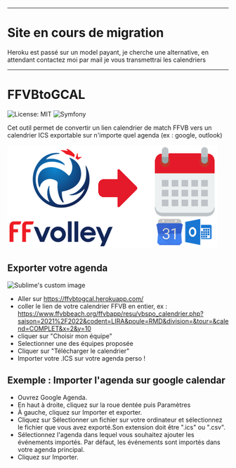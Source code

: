 ***************
Site en cours de migration
====================================
Heroku est passé sur un model payant, je cherche une alternative, en attendant contactez moi par mail je vous transmettrai les calendriers
***************

# FFVBtoGCAL
![License: MIT](https://img.shields.io/badge/License-MIT-yellow.svg)
![Symfony](https://img.shields.io/badge/Symfony-5-yellowgreen?logo=symfony)


Cet outil permet de convertir un lien calendrier de match FFVB vers un calendrier ICS exportable sur n'importe quel agenda (ex : google, outlook)

![Image de présentation](public/assets/images/ffvbtogcal.png?raw=true)

## Exporter votre agenda

 <img src="https://i.imgur.com/TWtjyE9.gif" alt="Sublime's custom image"/>

 - Aller sur https://ffvbtogcal.herokuapp.com/
 - coller le lien de votre calendrier FFVB en entier, ex : https://www.ffvbbeach.org/ffvbapp/resu/vbspo_calendrier.php?saison=2021%2F2022&codent=LIRA&poule=RMD&division=&tour=&calend=COMPLET&x=2&y=10
 - cliquer sur "Choisir mon équipe"
 - Selectionner une des équipes proposée 
 - Cliquer sur "Télécharger le calendrier"
 - Importer votre .ICS sur votre agenda perso ! 


## Exemple : Importer l'agenda sur google calendar
 - Ouvrez Google Agenda.
 - En haut à droite, cliquez sur la roue dentée puis Paramètres
 - À gauche, cliquez sur Importer et exporter.
 - Cliquez sur Sélectionner un fichier sur votre ordinateur et sélectionnez le fichier que vous avez exporté.Son extension doit être ".ics" ou ".csv".
 - Sélectionnez l'agenda dans lequel vous souhaitez ajouter les événements importés. Par défaut, les événements sont importés dans votre agenda principal.
 - Cliquez sur Importer.
